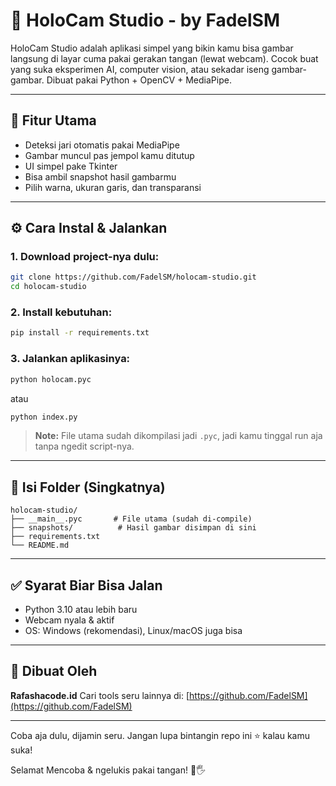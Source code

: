 

# 🧠 HoloCam Studio - by FadelSM

HoloCam Studio adalah aplikasi simpel yang bikin kamu bisa gambar langsung di layar cuma pakai gerakan tangan (lewat webcam). Cocok buat yang suka eksperimen AI, computer vision, atau sekadar iseng gambar-gambar. Dibuat pakai Python + OpenCV + MediaPipe.

---

## 🎯 Fitur Utama

* Deteksi jari otomatis pakai MediaPipe
* Gambar muncul pas jempol kamu ditutup
* UI simpel pake Tkinter
* Bisa ambil snapshot hasil gambarmu
* Pilih warna, ukuran garis, dan transparansi

---

## ⚙️ Cara Instal & Jalankan

### 1. Download project-nya dulu:

```bash
git clone https://github.com/FadelSM/holocam-studio.git
cd holocam-studio
```

### 2. Install kebutuhan:

```bash
pip install -r requirements.txt
```

### 3. Jalankan aplikasinya:

```bash
python holocam.pyc
```
atau

```bash
python index.py
```

> **Note:** File utama sudah dikompilasi jadi `.pyc`, jadi kamu tinggal run aja tanpa ngedit script-nya.

---

## 📁 Isi Folder (Singkatnya)

```
holocam-studio/
├── __main__.pyc       # File utama (sudah di-compile)
├── snapshots/          # Hasil gambar disimpan di sini
├── requirements.txt
└── README.md
```

---

## ✅ Syarat Biar Bisa Jalan

* Python 3.10 atau lebih baru
* Webcam nyala & aktif
* OS: Windows (rekomendasi), Linux/macOS juga bisa

---

## 🙌 Dibuat Oleh

**Rafashacode.id**
Cari tools seru lainnya di: [https://github.com/FadelSM](https://github.com/FadelSM)

---

Coba aja dulu, dijamin seru. Jangan lupa bintangin repo ini ⭐ kalau kamu suka!

Selamat Mencoba & ngelukis pakai tangan! 🎨🖐️
